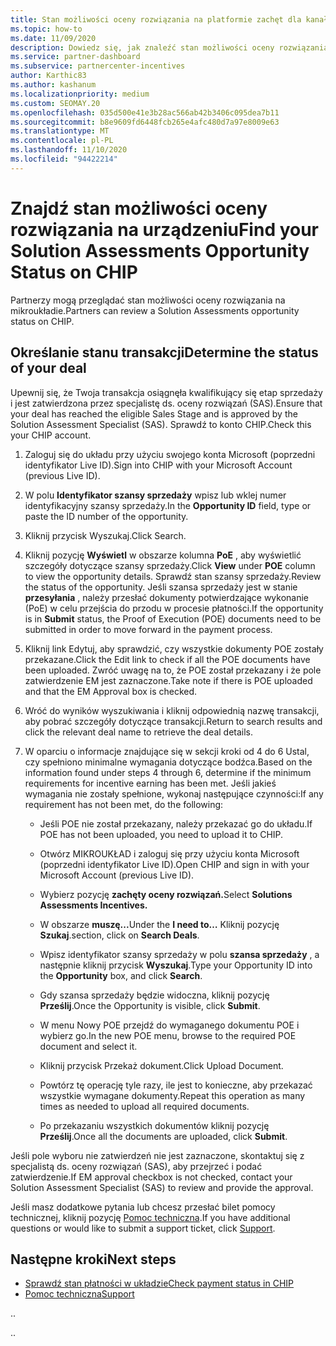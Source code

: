 ```yaml
---
title: Stan możliwości oceny rozwiązania na platformie zachęt dla kanału (MIKROUKŁAD)
ms.topic: how-to
ms.date: 11/09/2020
description: Dowiedz się, jak znaleźć stan możliwości oceny rozwiązania na urządzeniu UKŁADowym.
ms.service: partner-dashboard
ms.subservice: partnercenter-incentives
author: Karthic83
ms.author: kashanum
ms.localizationpriority: medium
ms.custom: SEOMAY.20
ms.openlocfilehash: 035d500e41e3b28ac566ab42b3406c095dea7b11
ms.sourcegitcommit: b8e9609fd6448fcb265e4afc480d7a97e8009e63
ms.translationtype: MT
ms.contentlocale: pl-PL
ms.lasthandoff: 11/10/2020
ms.locfileid: "94422214"
---
```

# <a name="find-your-solution-assessments-opportunity-status-on-chip"></a><span data-ttu-id="b9935-103">Znajdź stan możliwości oceny rozwiązania na urządzeniu</span><span class="sxs-lookup"><span data-stu-id="b9935-103">Find your Solution Assessments Opportunity Status on CHIP</span></span>

<span data-ttu-id="b9935-104">Partnerzy mogą przeglądać stan możliwości oceny rozwiązania na mikroukładie.</span><span class="sxs-lookup"><span data-stu-id="b9935-104">Partners can review a Solution Assessments opportunity status on CHIP.</span></span>

## <a name="determine-the-status-of-your-deal"></a><span data-ttu-id="b9935-105">Określanie stanu transakcji</span><span class="sxs-lookup"><span data-stu-id="b9935-105">Determine the status of your deal</span></span>

<span data-ttu-id="b9935-106">Upewnij się, że Twoja transakcja osiągnęła kwalifikujący się etap sprzedaży i jest zatwierdzona przez specjalistę ds. oceny rozwiązań (SAS).</span><span class="sxs-lookup"><span data-stu-id="b9935-106">Ensure that your deal has reached the eligible Sales Stage and is approved by the Solution Assessment Specialist (SAS).</span></span> <span data-ttu-id="b9935-107">Sprawdź to konto CHIP.</span><span class="sxs-lookup"><span data-stu-id="b9935-107">Check this your CHIP account.</span></span>

1. <span data-ttu-id="b9935-108">Zaloguj się do układu przy użyciu swojego konta Microsoft (poprzedni identyfikator Live ID).</span><span class="sxs-lookup"><span data-stu-id="b9935-108">Sign into CHIP with your Microsoft Account (previous Live ID).</span></span>
1. <span data-ttu-id="b9935-109">W polu **Identyfikator szansy sprzedaży** wpisz lub wklej numer identyfikacyjny szansy sprzedaży.</span><span class="sxs-lookup"><span data-stu-id="b9935-109">In the **Opportunity ID** field, type or paste the ID number of the opportunity.</span></span>
3. <span data-ttu-id="b9935-110">Kliknij przycisk Wyszukaj.</span><span class="sxs-lookup"><span data-stu-id="b9935-110">Click Search.</span></span>

1. <span data-ttu-id="b9935-111">Kliknij pozycję **Wyświetl** w obszarze kolumna **PoE** , aby wyświetlić szczegóły dotyczące szansy sprzedaży.</span><span class="sxs-lookup"><span data-stu-id="b9935-111">Click **View** under **POE** column to view the opportunity details.</span></span> <span data-ttu-id="b9935-112">Sprawdź stan szansy sprzedaży.</span><span class="sxs-lookup"><span data-stu-id="b9935-112">Review the status of the opportunity.</span></span> <span data-ttu-id="b9935-113">Jeśli szansa sprzedaży jest w stanie **przesyłania** , należy przesłać dokumenty potwierdzające wykonanie (PoE) w celu przejścia do przodu w procesie płatności.</span><span class="sxs-lookup"><span data-stu-id="b9935-113">If the opportunity is in **Submit** status, the Proof of Execution (POE) documents need to be submitted in order to move forward in the payment process.</span></span>
 
1. <span data-ttu-id="b9935-114">Kliknij link Edytuj, aby sprawdzić, czy wszystkie dokumenty POE zostały przekazane.</span><span class="sxs-lookup"><span data-stu-id="b9935-114">Click the Edit link to check if all the POE documents have been uploaded.</span></span> <span data-ttu-id="b9935-115">Zwróć uwagę na to, że POE został przekazany i że pole zatwierdzenie EM jest zaznaczone.</span><span class="sxs-lookup"><span data-stu-id="b9935-115">Take note if there is POE uploaded and that the EM Approval box is checked.</span></span>
 
1. <span data-ttu-id="b9935-116">Wróć do wyników wyszukiwania i kliknij odpowiednią nazwę transakcji, aby pobrać szczegóły dotyczące transakcji.</span><span class="sxs-lookup"><span data-stu-id="b9935-116">Return to search results and click the relevant deal name to retrieve the deal details.</span></span> 

1. <span data-ttu-id="b9935-117">W oparciu o informacje znajdujące się w sekcji kroki od 4 do 6 Ustal, czy spełniono minimalne wymagania dotyczące bodźca.</span><span class="sxs-lookup"><span data-stu-id="b9935-117">Based on the information found under steps 4 through 6, determine if the minimum requirements for incentive earning has been met.</span></span> <span data-ttu-id="b9935-118">Jeśli jakieś wymagania nie zostały spełnione, wykonaj następujące czynności:</span><span class="sxs-lookup"><span data-stu-id="b9935-118">If any requirement has not been met, do the following:</span></span>
 
     - <span data-ttu-id="b9935-119">Jeśli POE nie został przekazany, należy przekazać go do układu.</span><span class="sxs-lookup"><span data-stu-id="b9935-119">If POE has not been uploaded, you need to upload it to CHIP.</span></span>
 
     - <span data-ttu-id="b9935-120">Otwórz MIKROUKŁAD i zaloguj się przy użyciu konta Microsoft (poprzedni identyfikator Live ID).</span><span class="sxs-lookup"><span data-stu-id="b9935-120">Open CHIP and sign in with your Microsoft Account (previous Live ID).</span></span>
 
     - <span data-ttu-id="b9935-121">Wybierz pozycję **zachęty oceny rozwiązań.**</span><span class="sxs-lookup"><span data-stu-id="b9935-121">Select **Solutions Assessments Incentives.**</span></span>

     - <span data-ttu-id="b9935-122">W obszarze **muszę...**</span><span class="sxs-lookup"><span data-stu-id="b9935-122">Under the **I need to…**</span></span> <span data-ttu-id="b9935-123">Kliknij pozycję **Szukaj**.</span><span class="sxs-lookup"><span data-stu-id="b9935-123">section, click on **Search Deals**.</span></span>

     - <span data-ttu-id="b9935-124">Wpisz identyfikator szansy sprzedaży w polu **szansa sprzedaży** , a następnie kliknij przycisk **Wyszukaj**.</span><span class="sxs-lookup"><span data-stu-id="b9935-124">Type your Opportunity ID into the **Opportunity** box, and click **Search**.</span></span>

     - <span data-ttu-id="b9935-125">Gdy szansa sprzedaży będzie widoczna, kliknij pozycję **Prześlij**.</span><span class="sxs-lookup"><span data-stu-id="b9935-125">Once the Opportunity is visible, click **Submit**.</span></span>
  
     - <span data-ttu-id="b9935-126">W menu Nowy POE przejdź do wymaganego dokumentu POE i wybierz go.</span><span class="sxs-lookup"><span data-stu-id="b9935-126">In the new POE menu, browse to the required POE document and select it.</span></span>

     - <span data-ttu-id="b9935-127">Kliknij przycisk Przekaż dokument.</span><span class="sxs-lookup"><span data-stu-id="b9935-127">Click Upload Document.</span></span>

     - <span data-ttu-id="b9935-128">Powtórz tę operację tyle razy, ile jest to konieczne, aby przekazać wszystkie wymagane dokumenty.</span><span class="sxs-lookup"><span data-stu-id="b9935-128">Repeat this operation as many times as needed to upload all required documents.</span></span>

     - <span data-ttu-id="b9935-129">Po przekazaniu wszystkich dokumentów kliknij pozycję **Prześlij**.</span><span class="sxs-lookup"><span data-stu-id="b9935-129">Once all the documents are uploaded, click **Submit**.</span></span>

<span data-ttu-id="b9935-130">Jeśli pole wyboru nie zatwierdzeń nie jest zaznaczone, skontaktuj się z specjalistą ds. oceny rozwiązań (SAS), aby przejrzeć i podać zatwierdzenie.</span><span class="sxs-lookup"><span data-stu-id="b9935-130">If EM approval checkbox is not checked, contact your Solution Assessment Specialist (SAS) to review and provide the approval.</span></span>
 
<span data-ttu-id="b9935-131">Jeśli masz dodatkowe pytania lub chcesz przesłać bilet pomocy technicznej, kliknij pozycję [Pomoc techniczna](report-problems-with-partner-center.md).</span><span class="sxs-lookup"><span data-stu-id="b9935-131">If you have additional questions or would like to submit a support ticket, click [Support](report-problems-with-partner-center.md).</span></span>

## <a name="next-steps"></a><span data-ttu-id="b9935-132">Następne kroki</span><span class="sxs-lookup"><span data-stu-id="b9935-132">Next steps</span></span>

- [<span data-ttu-id="b9935-133">Sprawdź stan płatności w układzie</span><span class="sxs-lookup"><span data-stu-id="b9935-133">Check payment status in CHIP</span></span>](chip-payment-status.md)
- [<span data-ttu-id="b9935-134">Pomoc techniczna</span><span class="sxs-lookup"><span data-stu-id="b9935-134">Support</span></span>](report-problems-with-partner-center.md)

<span data-ttu-id="b9935-135">.</span><span class="sxs-lookup"><span data-stu-id="b9935-135">.</span></span>




<span data-ttu-id="b9935-136">.</span><span class="sxs-lookup"><span data-stu-id="b9935-136">.</span></span>





